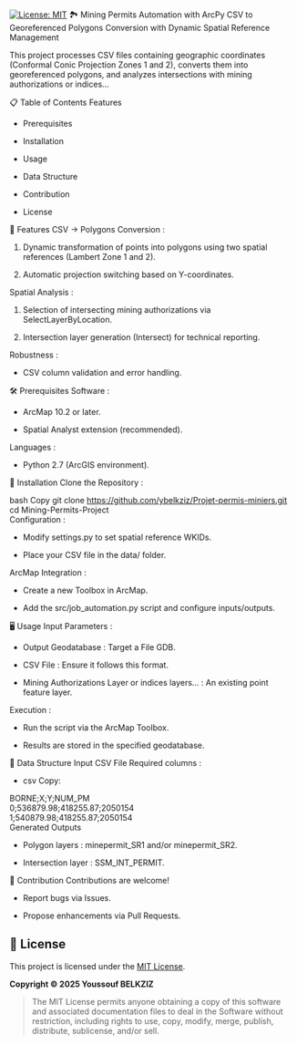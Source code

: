 
[![License: MIT](https://img.shields.io/badge/License-MIT-yellow.svg)](https://opensource.org/licenses/MIT) 
🏞️ Mining Permits Automation with ArcPy
CSV to Georeferenced Polygons Conversion with Dynamic Spatial Reference Management

This project processes CSV files containing geographic coordinates (Conformal Conic Projection Zones 1 and 2), converts them into georeferenced polygons, and analyzes intersections with mining authorizations or indices...

📋 Table of Contents
Features

- Prerequisites

- Installation

- Usage

- Data Structure

- Contribution

- License

🚀 Features
CSV → Polygons Conversion :

1. Dynamic transformation of points into polygons using two spatial references (Lambert Zone 1 and 2).

2. Automatic projection switching based on Y-coordinates.

Spatial Analysis :

1. Selection of intersecting mining authorizations via SelectLayerByLocation.

2. Intersection layer generation (Intersect) for technical reporting.

Robustness :

* CSV column validation and error handling.

🛠️ Prerequisites
Software :

* ArcMap 10.2 or later.

* Spatial Analyst extension (recommended).

Languages :

* Python 2.7 (ArcGIS environment).

🔧 Installation
Clone the Repository :

bash
Copy
git clone https://github.com/ybelkziz/Projet-permis-miniers.git  
cd Mining-Permits-Project  
Configuration :

- Modify settings.py to set spatial reference WKIDs.

- Place your CSV file in the data/ folder.

ArcMap Integration :

- Create a new Toolbox in ArcMap.

- Add the src/job_automation.py script and configure inputs/outputs.

🖥️ Usage
Input Parameters :

- Output Geodatabase : Target a File GDB.

- CSV File : Ensure it follows this format.

- Mining Authorizations Layer or indices layers... : An existing point feature layer.

Execution :

- Run the script via the ArcMap Toolbox.

- Results are stored in the specified geodatabase.

📂 Data Structure
Input CSV File
Required columns :

- csv Copy:

BORNE;X;Y;NUM_PM  
0;536879.98;418255.87;2050154  
1;540879.98;418255.87;2050154  
Generated Outputs

- Polygon layers : minepermit_SR1 and/or minepermit_SR2.

- Intersection layer : SSM_INT_PERMIT.

🤝 Contribution
Contributions are welcome!

- Report bugs via Issues.

- Propose enhancements via Pull Requests.

## 📄 License  
This project is licensed under the [MIT License](LICENSE).  

**Copyright © 2025 Youssouf BELKZIZ**  
> The MIT License permits anyone obtaining a copy of this software and associated documentation files to deal in the Software without restriction, including rights to use, copy, modify, merge, publish, distribute, sublicense, and/or sell. 